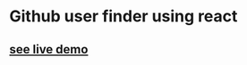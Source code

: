 # Github user finder using react

## [see live demo](https://github-user-finder-using-reactjs.netlify.app/)



